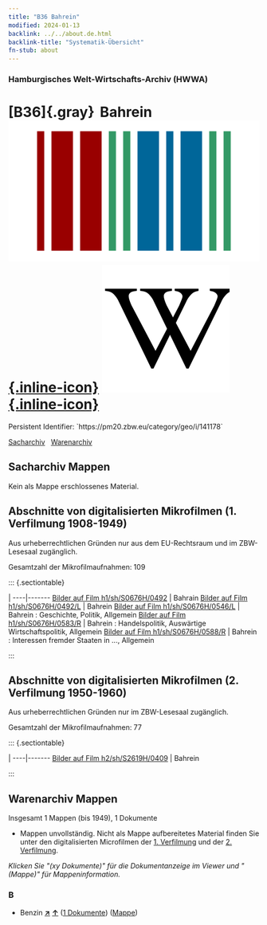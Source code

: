 ```yaml
---
title: "B36 Bahrein"
modified: 2024-01-13
backlink: ../../about.de.html
backlink-title: "Systematik-Übersicht"
fn-stub: about
---
```


### Hamburgisches Welt-Wirtschafts-Archiv (HWWA)

# [B36]{.gray}&#8201; Bahrein &#160; [![Wikidata](/images/Wikidata-logo.svg "Wikidata"){.inline-icon}](http://www.wikidata.org/entity/Q398) [![Wikipedia](/images/Wikipedia-W.svg "Wikipedia"){.inline-icon}](https://de.wikipedia.org/wiki/Bahrain)

<div class="hint">Persistent Identifier: `https://pm20.zbw.eu/category/geo/i/141178`</div>




[Sacharchiv](#sacharchiv-mappen) &#160; [Warenarchiv](#warenarchiv-mappen)





## Sacharchiv Mappen








Kein als Mappe erschlossenes Material.



<a id="filmsections" />

## Abschnitte von digitalisierten Mikrofilmen (1. Verfilmung 1908-1949)

<p>Aus urheberrechtlichen Gründen nur aus dem EU-Rechtsraum und im ZBW-Lesesaal zugänglich.</p>


<p>Gesamtzahl der Mikrofilmaufnahmen: 109</p>





::: {.sectiontable}

 | 
----|-------
<a class="btn" href="https://pm20.zbw.eu/film/h1/sh/S0676H/0492" rel="nofollow">Bilder auf Film h1/sh/S0676H/0492</a> | Bahrain
<a class="btn" href="https://pm20.zbw.eu/film/h1/sh/S0676H/0492/L" rel="nofollow">Bilder auf Film h1/sh/S0676H/0492/L</a> | Bahrein
<a class="btn" href="https://pm20.zbw.eu/film/h1/sh/S0676H/0546/L" rel="nofollow">Bilder auf Film h1/sh/S0676H/0546/L</a> | Bahrein : Geschichte, Politik, Allgemein
<a class="btn" href="https://pm20.zbw.eu/film/h1/sh/S0676H/0583/R" rel="nofollow">Bilder auf Film h1/sh/S0676H/0583/R</a> | Bahrein : Handelspolitik, Auswärtige Wirtschaftspolitik, Allgemein
<a class="btn" href="https://pm20.zbw.eu/film/h1/sh/S0676H/0588/R" rel="nofollow">Bilder auf Film h1/sh/S0676H/0588/R</a> | Bahrein : Interessen fremder Staaten in ..., Allgemein


:::




## Abschnitte von digitalisierten Mikrofilmen (2. Verfilmung 1950-1960)

<p>Aus urheberrechtlichen Gründen nur im ZBW-Lesesaal zugänglich.</p>


<p>Gesamtzahl der Mikrofilmaufnahmen: 77</p>





::: {.sectiontable}

 | 
----|-------
<a class="btn" href="https://pm20.zbw.eu/film/h2/sh/S2619H/0409" rel="nofollow">Bilder auf Film h2/sh/S2619H/0409</a> | Bahrein


:::














## Warenarchiv Mappen










Insgesamt 1 Mappen (bis 1949), 1 Dokumente
- Mappen unvollständig.  Nicht als Mappe aufbereitetes Material finden Sie
unter den digitalisierten Microfilmen der [1. Verfilmung](/film/h1_wa.de.html)
und der [2. Verfilmung](/film/h2_wa.de.html).

_Klicken Sie "(xy Dokumente)" für die Dokumentanzeige im Viewer und "(Mappe)" für Mappeninformation._




### B

- Benzin [**&nearr;**](../../../ware/i/142108/about.de.html "Benzin (XXX in der ganzen Welt)") [**&uarr;**](../../../ware/about.de.html#PID13.02-Ks02 "Warensystematik") (<a href="https://pm20.zbw.eu/iiifview/folder/wa/142108,141178" title="über: Benzin : Bahrein" target="_blank">1 Dokumente</a>) ([Mappe](../../../../folder/wa/1421xx/142108/1411xx/141178/about.de.html))




